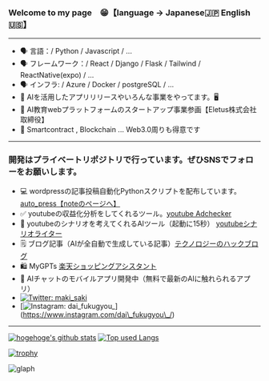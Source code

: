 ### Welcome to my page　😁【language -> Japanese🇯🇵  English🇺🇸】
***
- 🗣️ 言語：/ Python / Javascript / ...
- 🗣️ フレームワーク：/ React / Django / Flask / Tailwind / ReactNative(expo) / ...
- 🗣️ インフラ: / Azure / Docker / postgreSQL / ...
- 📣 AIを活用したアプリリリースやいろんな事業をやってます。🖥
- 📣 AI教育webプラットフォームのスタートアップ事業参画【Eletus株式会社取締役】
- 🌱 Smartcontract , Blockchain ... Web3.0周りも得意です
***

### 開発はプライベートリポジトリで行っています。ぜひSNSでフォローをお願いします。
- 💻 wordpressの記事投稿自動化Pythonスクリプトを配布しています。[auto_press【noteのページへ】](https://note.com/dai_11107/n/ndbb356870a81)
- ✅ youtubeの収益化分析をしてくれるツール。[youtube Adchecker](https://youtube-adcheck.com)
- 🎥 youtubeのシナリオを考えてくれるAIツール（起動に15秒） [youtubeシナリオライター](https://youtube-writer.onrender.com)
- 🗒️ ブログ記事（AIが全自動で生成している記事）[テクノロジーのハックブログ](https://tec-hack-blog.site/)
- 🛍️ MyGPTs [楽天ショッピングアシスタント](https://chat.openai.com/g/g-qGWbZqEkN-le-tian-siyotupinguasisutanto)
- 📣 AIチャットのモバイルアプリ開発中（無料で最新のAIに触れられるアプリ）
- [![Twitter: maki_saki](https://img.shields.io/twitter/follow/dai_fukuoka?style=social)](https://twitter.com/dai_fukuoka)
- [![Instagram: dai_fukugyou_](https://img.shields.io/badge/-Instagram-C13584?style=flat-square&logo=Instagram&logoColor=white&link=https://www.instagram.com/dai\_fukugyou\_/)\](https://www.instagram.com/dai\_fukugyou\_/)
***

<!-- リポジトリステータス -->
[![hogehoge's github stats](https://github-readme-stats.vercel.app/api?username=daideguchi&hide=contribs&count_private=true&show_icons=true&theme=tokyonight)](https://github.com/daideguchi/)
[![Top used Langs](https://github-readme-stats.vercel.app/api/top-langs/?username=daideguchi&layout=compact&theme=tokyonight)](https://github.com/daideguchi/)

[![trophy](https://github-profile-trophy.vercel.app/?username=daideguchi)](https://github.com/ryo-ma/github-profile-trophy)

![glaph](https://github-profile-summary-cards.vercel.app/api/cards/profile-details?username=daideguchi&theme=dracula)

